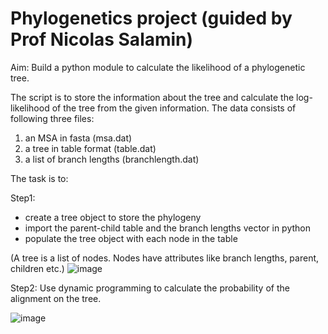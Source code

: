 # Phylogenetics project (guided by Prof Nicolas Salamin)
Aim: Build a python module to calculate the likelihood of a phylogenetic tree.

The script is to store the information about the tree and calculate the log-likelihood of the tree from the given information. The data consists of following three files:

1. an MSA in fasta (msa.dat)
2. a tree in table format (table.dat)
3. a list of branch lengths (branchlength.dat)

The task is to:

Step1: 
- create a tree object to store the phylogeny
- import the parent-child table and the branch lengths vector in python
- populate the tree object with each node in the table

(A tree is a list of nodes. Nodes have attributes like branch lengths, parent, children etc.)
![image](https://github.com/user-attachments/assets/09409a9d-3a45-45f1-a8f5-864d6810372b)


Step2: Use dynamic programming to calculate the probability of the alignment on the tree.

![image](https://github.com/user-attachments/assets/0b5993e6-b651-4662-b5c3-3c13f7239f5e)





